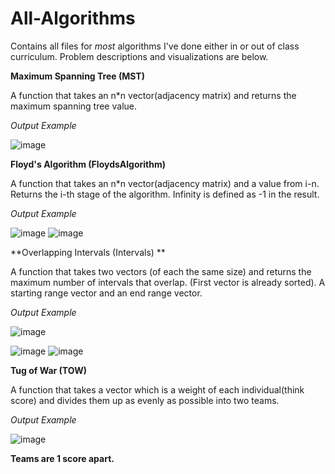 # All-Algorithms
Contains all files for *most* algorithms I've done either in or out of class curriculum. Problem descriptions and visualizations are below.



**Maximum Spanning Tree (MST)**

A function that takes an n*n vector(adjacency matrix) and returns the maximum spanning tree value.

_Output Example_


![image](https://user-images.githubusercontent.com/69823133/142751057-7f43cb1d-914a-40fb-a655-ef4899c0fee5.png)


**Floyd's Algorithm (FloydsAlgorithm)**

A function that takes an n*n vector(adjacency matrix) and a value from i-n. Returns the i-th stage of the algorithm. Infinity is defined as -1 in the result.

_Output Example_

![image](https://user-images.githubusercontent.com/69823133/142751210-85fb81c3-1212-4b4d-80bf-270934b66220.png)
![image](https://user-images.githubusercontent.com/69823133/142751223-e1b11b65-66d6-4b8b-a8d1-9f9e3ec83385.png)


**Overlapping Intervals (Intervals) **

A function that takes two vectors (of each the same size) and returns the maximum number of intervals that overlap. (First vector is already sorted). A starting range vector and an end range vector.

_Output Example_

![image](https://user-images.githubusercontent.com/69823133/142751320-4ce87306-de31-4fa1-88eb-6e63a4eb759a.png)

![image](https://user-images.githubusercontent.com/69823133/142751305-72479cad-9435-4e16-a8f7-e98285d6406a.png)
![image](https://user-images.githubusercontent.com/69823133/142751325-6cf9aaa8-43ec-4a30-a826-f25017d916d0.png)


**Tug of War (TOW)**

A function that takes a vector which is a weight of each individual(think score) and divides them up as evenly as possible into two teams.

_Output Example_

![image](https://user-images.githubusercontent.com/69823133/142751674-4a79cd91-1271-4390-a38a-e3eab4ab72de.png)

**Teams are 1 score apart.**
